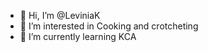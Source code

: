 - 👋 Hi, I’m @LeviniaK
- 👀 I’m interested in Cooking and crotcheting
- 🌱 I’m currently learning KCA

